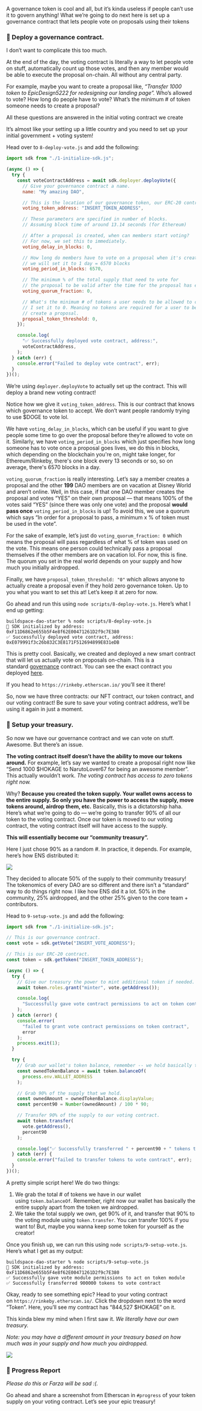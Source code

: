 A governance token is cool and all, but it’s kinda useless if people can’t use it to govern anything! What we’re going to do next here is set up a governance contract that lets people vote on proposals using their tokens

### 📝 Deploy a governance contract.

I don’t want to complicate this too much.

At the end of the day, the voting contract is literally a way to let people vote on stuff, automatically count up those votes, and then any member would be able to execute the proposal on-chain. All without any central party.

For example, maybe you want to create a proposal like, *“Transfer 1000 token to EpicDesign5222 for redesigning our landing page”.* Who’s allowed to vote? How long do people have to vote? What’s the minimum # of token someone needs to create a proposal?

All these questions are answered in the initial voting contract we create

It’s almost like your setting up a little country and you need to set up your initial government + voting system!

Head over to `8-deploy-vote.js` and add the following:

```jsx
import sdk from "./1-initialize-sdk.js";

(async () => {
  try {
    const voteContractAddress = await sdk.deployer.deployVote({
      // Give your governance contract a name.
      name: "My amazing DAO",

      // This is the location of our governance token, our ERC-20 contract!
      voting_token_address: "INSERT_TOKEN_ADDRESS",

      // These parameters are specified in number of blocks. 
      // Assuming block time of around 13.14 seconds (for Ethereum)

      // After a proposal is created, when can members start voting?
      // For now, we set this to immediately.
      voting_delay_in_blocks: 0,

      // How long do members have to vote on a proposal when it's created?
      // we will set it to 1 day = 6570 blocks
      voting_period_in_blocks: 6570,

      // The minimum % of the total supply that need to vote for
      // the proposal to be valid after the time for the proposal has ended.
      voting_quorum_fraction: 0,

      // What's the minimum # of tokens a user needs to be allowed to create a proposal?
      // I set it to 0. Meaning no tokens are required for a user to be allowed to
      // create a proposal.
      proposal_token_threshold: 0,
    });

    console.log(
      "✅ Successfully deployed vote contract, address:",
      voteContractAddress,
    );
  } catch (err) {
    console.error("Failed to deploy vote contract", err);
  }
})();
```

We’re using `deployer.deployVote` to actually set up the contract. This will deploy a brand new voting contract!

Notice how we give it `voting_token_address`. This is our contract that knows which governance token to accept. We don’t want people randomly trying to use $DOGE to vote lol.

We have `voting_delay_in_blocks`, which can be useful if you want to give people some time to go over the proposal before they’re allowed to vote on it. Similarly, we have `voting_period_in_blocks` which just specifies how long someone has to vote once a proposal goes lives, we do this in blocks, which depending on the blockchain you're on, might take longer, for Ethereum/Rinkeby, there's one block every 13 seconds or so, so on average, there's 6570 blocks in a day.

`voting_quorum_fraction` is really interesting. Let’s say a member creates a proposal and the other **199** DAO members are on vacation at Disney World and aren’t online. Well, in this case, if that one DAO member creates the proposal and votes “YES” on their own proposal — that means 100% of the votes said “YES” (since there was only one vote) and the proposal **would pass once** `voting_period_in_blocks` is up! To avoid this, we use a quorum which says “In order for a proposal to pass, a minimum x % of token must be used in the vote”.

For the sake of example, let’s just do `voting_quorum_fraction: 0` which means the proposal will pass regardless of what % of token was used on the vote. This means one person could technically pass a proposal themselves if the other members are on vacation lol. For now, this is fine. The quorum you set in the real world depends on your supply and how much you initially airdropped.

Finally, we have `proposal_token_threshold: "0"` which allows anyone to actually create a proposal even if they hold zero governance token. Up to you what you want to set this at! Let’s keep it at zero for now.

Go ahead and run this using `node scripts/8-deploy-vote.js`. Here’s what I end up getting:

```plaintext
buildspace-dao-starter % node scripts/8-deploy-vote.js
👋 SDK initialized by address: 0xF11D6862e655b5F4e8f62E00471261D2f9c7E380
✅ Successfully deployed vote contract, address: 0xE079991f3c26b832C3E8171F512694899E831eDB

```

This is pretty cool. Basically, we created and deployed a new smart contract that will let us actually vote on proposals on-chain. This is a standard [governance](https://docs.openzeppelin.com/contracts/4.x/api/governance) contract. You can see the exact contract you deployed [here](https://github.com/thirdweb-dev/contracts/blob/main/contracts/vote/VoteERC20.sol).

If you head to `https://rinkeby.etherscan.io/` you’ll see it there!

So, now we have three contracts: our NFT contract, our token contract, and our voting contract! Be sure to save your voting contract address, we’ll be using it again in just a moment.

### 🏦 Setup your treasury.

So now we have our governance contract and we can vote on stuff. Awesome. But there’s an issue.

**The voting contract itself doesn’t have the ability to move our tokens around.** For example, let’s say we wanted to create a proposal right now like “Send 1000 $HOKAGE to NarutoLover67 for being an awesome member”. This actually wouldn’t work. *The voting contract has access to zero tokens right now.*

Why? **Because** **you created the token supply. Your wallet owns access to the entire supply. So only you have the power to access the supply, move tokens around, airdrop them, etc.** Basically, this is a dictatorship haha. Here’s what we’re going to do — we’re going to transfer 90% of all our token to the voting contract. Once our token is moved to our voting contract, the voting contract itself will have access to the supply.

**This will essentially become our “community treasury”.**

Here I just chose 90% as a random #. In practice, it depends. For example, here’s how ENS distributed it:

![](https://i.imgur.com/9rhwrzV.png)

They decided to allocate 50% of the supply to their community treasury! The tokenomics of every DAO are so different and there isn’t a “standard” way to do things right now. I like how ENS did it a lot. 50% in the community, 25% airdropped, and the other 25% given to the core team + contributors.

Head to `9-setup-vote.js` and add the following:

```jsx
import sdk from "./1-initialize-sdk.js";

// This is our governance contract.
const vote = sdk.getVote("INSERT_VOTE_ADDRESS");

// This is our ERC-20 contract.
const token = sdk.getToken("INSERT_TOKEN_ADDRESS");

(async () => {
  try {
    // Give our treasury the power to mint additional token if needed.
    await token.roles.grant("minter", vote.getAddress());

    console.log(
      "Successfully gave vote contract permissions to act on token contract"
    );
  } catch (error) {
    console.error(
      "failed to grant vote contract permissions on token contract",
      error
    );
    process.exit(1);
  }

  try {
    // Grab our wallet's token balance, remember -- we hold basically the entire supply right now!
    const ownedTokenBalance = await token.balanceOf(
      process.env.WALLET_ADDRESS
    );

    // Grab 90% of the supply that we hold.
    const ownedAmount = ownedTokenBalance.displayValue;
    const percent90 = Number(ownedAmount) / 100 * 90;

    // Transfer 90% of the supply to our voting contract.
    await token.transfer(
      vote.getAddress(),
      percent90
    ); 

    console.log("✅ Successfully transferred " + percent90 + " tokens to vote contract");
  } catch (err) {
    console.error("failed to transfer tokens to vote contract", err);
  }
})();
```

A pretty simple script here! We do two things:

1. We grab the total # of tokens we have in our wallet using `token.balanceOf`. Remember, right now our wallet has basically the entire supply apart from the token we airdropped.
2. We take the total supply we own, get 90% of it, and transfer that 90% to the voting module using `token.transfer`. You can transfer 100% if you want to! But, maybe you wanna keep some token for yourself as the creator!

Once you finish up, we can run this using `node scripts/9-setup-vote.js`. Here’s what I get as my output:

```plaintext
buildspace-dao-starter % node scripts/9-setup-vote.js
👋 SDK initialized by address: 0xF11D6862e655b5F4e8f62E00471261D2f9c7E380
✅ Successfully gave vote module permissions to act on token module
✅ Successfully transferred 900000 tokens to vote contract

```

Okay, ready to see something epic? Head to your voting contract on `https://rinkeby.etherscan.io/`. Click the dropdown next to the word “Token”. Here, you’ll see my contract has “844,527 $HOKAGE” on it.

This kinda blew my mind when I first saw it. *We literally have our own treasury.*

*Note: you may have a different amount in your treasury based on how much was in your supply and how much you airdropped.*

![](https://i.imgur.com/4AA5nlb.png)

### 🚨 Progress Report

*Please do this or Farza will be sad :(.*

Go ahead and share a screenshot from Etherscan in `#progress` of your token supply on your voting contract. Let’s see your epic treasury!
